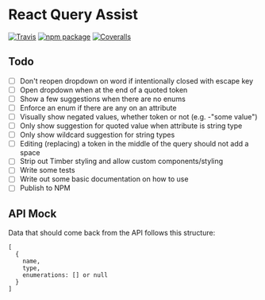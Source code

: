 # React Query Assist

[![Travis][build-badge]][build]
[![npm package][npm-badge]][npm]
[![Coveralls][coveralls-badge]][coveralls]

## Todo

- [ ] Don't reopen dropdown on word if intentionally closed with escape key
- [ ] Open dropdown when at the end of a quoted token
- [ ] Show a few suggestions when there are no enums
- [ ] Enforce an enum if there are any on an attribute
- [ ] Visually show negated values, whether token or not (e.g. -"some value")
- [ ] Only show suggestion for quoted value when attribute is string type
- [ ] Only show wildcard suggestion for string types
- [ ] Editing (replacing) a token in the middle of the query should not add a space
- [ ] Strip out Timber styling and allow custom components/styling
- [ ] Write some tests
- [ ] Write out some basic documentation on how to use
- [ ] Publish to NPM

## API Mock

Data that should come back from the API follows this structure:

```
[
  {
    name,
    type,
    enumerations: [] or null
  }
]
```

[build-badge]: https://img.shields.io/travis/timberio/react-query-assist/master.png?style=flat-square
[build]: https://travis-ci.org/timberio/react-query-assist

[npm-badge]: https://img.shields.io/npm/v/react-query-assist.png?style=flat-square
[npm]: https://www.npmjs.org/react-query-assist

[coveralls-badge]: https://img.shields.io/coveralls/timberio/react-query-assist/master.png?style=flat-square
[coveralls]: https://coveralls.io/github/timberio/react-query-assist
